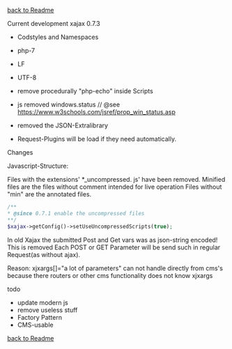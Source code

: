 [back to Readme](README.md)

Current development xajax 0.7.3
* Codstyles and Namespaces
* php-7
* LF
* UTF-8
* remove procedurally "php-echo" inside Scripts

* js removed windows.status  // @see https://www.w3schools.com/jsref/prop_win_status.asp 
* removed the JSON-Extralibrary

* Request-Plugins will be load if they need automatically.  

Changes

Javascript-Structure:

Files with the extensions' *_uncompressed. js' have been removed.
Minified files are the files without comment intended for live operation
Files without "min" are the annotated files.

```php
/**
* @since 0.7.1 enable the uncompressed files
**/
$xajax->getConfig()->setUseUncompressedScripts(true);
```

In old Xajax the submitted Post and Get vars was as json-string encoded! This is removed
Each POST or GET Parameter will be send such in regular Request(as without ajax).

Reason:
xjxargs[]="a lot of parameters" can not handle directly from cms's because there routers or other cms functionality does not know xjxargs




todo
* update modern js
* remove useless stuff
* Factory Pattern
* CMS-usable

[back to Readme](README.md)
